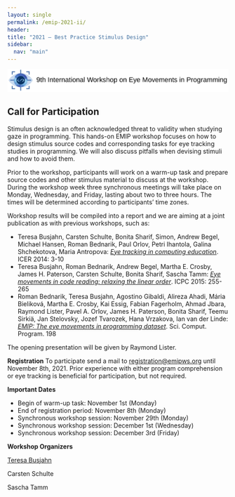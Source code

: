 ```yaml
---
layout: single
permalink: /emip-2021-ii/
header:
title: "2021 – Best Practice Stimulus Design"
sidebar:
  nav: "main"
---
```

![](/images/banner21b.png)

## Call for Participation
Stimulus design is an often acknowledged threat to validity when studying gaze in programming. This hands-on EMIP workshop focuses on how to design stimulus source codes and corresponding tasks for eye tracking studies in programming. We will also discuss pitfalls when devising stimuli and how to avoid them.

Prior to the workshop, participants will work on a warm-up task and prepare source codes and other stimulus material to discuss at the workshop. During the workshop week three synchronous meetings will take place on Monday, Wednesday, and Friday, lasting about two to three hours. The times will be determined according to participants’ time zones.

Workshop results will be compiled into a report and we are aiming at a joint publication as with previous workshops, such as:
* Teresa Busjahn, Carsten Schulte, Bonita Sharif, Simon, Andrew Begel, Michael Hansen, Roman Bednarik, Paul Orlov, Petri Ihantola, Galina Shchekotova, Maria Antropova:
*[Eye tracking in computing education](https://doi.org/10.1145/2632320.2632344)*. ICER 2014: 3-10
* Teresa Busjahn, Roman Bednarik, Andrew Begel, Martha E. Crosby, James H. Paterson, Carsten Schulte, Bonita Sharif, Sascha Tamm:
*[Eye movements in code reading: relaxing the linear order](https://doi.org/10.1109/ICPC.2015.36)*. ICPC 2015: 255-265
* Roman Bednarik, Teresa Busjahn, Agostino Gibaldi, Alireza Ahadi, Mária Bieliková, Martha E. Crosby, Kai Essig, Fabian Fagerholm, Ahmad Jbara, Raymond Lister, Pavel A. Orlov, James H. Paterson, Bonita Sharif, Teemu Sirkiä, Jan Stelovsky, Jozef Tvarozek, Hana Vrzakova, Ian van der Linde:
*[EMIP: The eye movements in programming dataset](https://doi.org/10.1016/j.scico.2020.102520)*. Sci. Comput. Program. 198

The opening presentation will be given by Raymond Lister.

**Registration**
To participate send a mail to [registration@emipws.org](mailto:registration@emipws.org) until November 8th, 2021. Prior experience with either program comprehension or eye tracking is beneficial for participation, but not required.

**Important Dates**
- Begin of warm-up task: November 1st (Monday)
- End of registration period: November 8th (Monday)
- Synchronous workshop session: November 29th (Monday)
- Synchronous workshop session: December 1st (Wednesday)
- Synchronous workshop session: December 3rd (Friday)

**Workshop Organizers**

[Teresa Busjahn](mailto:busjahn@htw-berlin.de)

Carsten Schulte

Sascha Tamm
